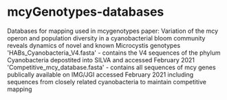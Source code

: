 # mcyGenotypes-databases
Databases for mapping used in mcygenotypes paper: Variation of the mcy operon and population diversity in a cyanobacterial bloom community reveals dynamics of novel and known Microcystis genotypes
<br/>
'HABs_Cyanobacteria_V4.fasta' - contains the V4 sequences of the phylum Cyanobacteria depostited into SILVA and accessed February 2021
<br/>
'Competitive_mcy_database.fasta' - contains all sequences of mcy genes publically available on IMG/JGI accessed February 2021 including sequences from closely related cyanobacteria to maintain competitive mapping
